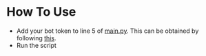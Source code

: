 # How To Use
- Add your bot token to line 5 of [main.py](main.py). This can be obtained by following [this](https://discordpy.readthedocs.io/en/latest/discord.html).
- Run the script
